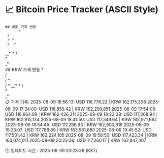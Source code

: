 # 📈 Bitcoin Price Tracker (ASCII Style)
    ## USD 가격 변동 
          *   
     /    
     / *  
     /  * 
   __*   *
  /       
  *       
_*        
    ## KRW 가격 변동
          *   
     /    
     / *  
     /  * 
   __*   *
  /       
  *       
_*        
    📋 가격 기록:
    2025-08-09 16:56:13: USD 116,776.22 | KRW 162,175,308
2025-08-09 17:34:00: USD 116,859.42 | KRW 162,290,851
2025-08-09 17:54:09: USD 116,964.08 | KRW 162,436,211
2025-08-09 18:23:38: USD 117,308.94 | KRW 162,915,134
2025-08-09 18:41:50: USD 117,349.64 | KRW 162,971,662
2025-08-09 18:54:45: USD 117,298.63 | KRW 162,900,819
2025-08-09 19:25:07: USD 117,788.89 | KRW 163,581,680
2025-08-09 19:45:52: USD 117,531.42 | KRW 163,224,105
2025-08-09 19:58:50: USD 117,423.34 | KRW 163,074,011
2025-08-09 20:23:36: USD 117,260.17 | KRW 162,847,407
    
🕐 업데이트 시간 : 2025-08-09 20:23:36 (KST)
